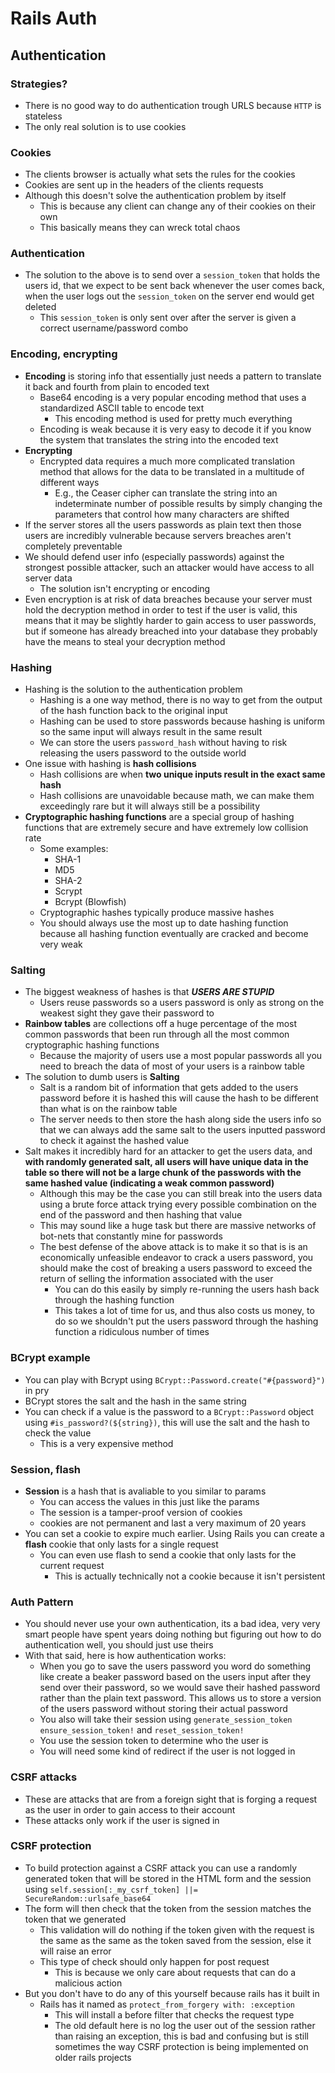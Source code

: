 # Rails Auth
## Authentication
### Strategies?
- There is no good way to do authentication trough URLS because `HTTP` is stateless 
- The only real solution is to use cookies
### Cookies
- The clients browser is actually what sets the rules for the cookies
- Cookies are sent up in the headers of the clients requests
- Although this doesn't solve the authentication problem by itself
  - This is because any client can change any of their cookies on their own
  - This basically means they can wreck total chaos
### Authentication
- The solution to the above is to send over a `session_token` that holds the users id, that we expect to be sent back whenever the user comes back, when the user logs out the `session_token` on the server end would get deleted
  - This `session_token` is only sent over after the server is given a correct username/password combo
### Encoding, encrypting
- **Encoding** is storing info that essentially just needs a pattern to translate it back and fourth from plain to encoded text
  - Base64 encoding is a very popular encoding method that uses a standardized ASCII table to encode text
	- This encoding method is used for pretty much everything
  - Encoding is weak because it is very easy to decode it if you know the system that translates the string into the encoded text
- **Encrypting**
  - Encrypted data requires a much more complicated translation method that allows for the data to be translated in a multitude of different ways
	- E.g., the Ceaser cipher can translate the string into an indeterminate number of possible results by simply changing the parameters that control how many characters are shifted
- If the server stores all the users passwords as plain text then those users are incredibly vulnerable because servers breaches aren't completely preventable
- We should defend user info (especially passwords) against the strongest possible attacker, such an attacker would have access to all server data
  - The solution isn't encrypting or encoding
- Even encryption is at risk of data breaches because your server must hold the decryption method in order to test if the user is valid, this means that it may be slightly harder to gain access to user passwords, but if someone has already breached into your database they probably have the means to steal your decryption method
### Hashing
- Hashing is the solution to the authentication problem
  - Hashing is a one way method, there is no way to get from the output of the hash function back to the original input
  - Hashing can be used to store passwords because hashing is uniform so the same input will always result in the same result
  - We can store the users `password_hash` without having to risk releasing the users password to the outside world
- One issue with hashing is **hash collisions**
  - Hash collisions are when **two unique inputs result in the exact same hash**
  - Hash collisions are unavoidable because math, we can make them exceedingly rare but it will always still be a possibility
- **Cryptographic hashing functions** are a special group of hashing functions that are extremely secure and have extremely low collision rate
  - Some examples:
	- SHA-1
	- MD5
	- SHA-2
	- Scrypt
	- Bcrypt (Blowfish)
  - Cryptographic hashes typically produce massive hashes
  - You should always use the most up to date hashing function because all hashing function eventually are cracked and become very weak
### Salting
- The biggest weakness of hashes is that ***USERS ARE STUPID*** 
  - Users reuse passwords so a users password is only as strong on the weakest sight they gave their password to
- **Rainbow tables** are collections off a huge percentage of the most common passwords that been run through all the most common cryptographic hashing functions
  - Because the majority of users use a most popular passwords all you need to breach the data of most of your users is a rainbow table
- The solution to dumb users is **Salting**
  - Salt is a random bit of information that gets added to the users password before it is hashed this will cause the hash to be different than what is on the rainbow table
  - The server needs to then store the hash along side the users info so that we can always add the same salt to the users inputted password to check it against the hashed value
- Salt makes it incredibly hard for an attacker to get the users data, and **with randomly generated salt, all users will have unique data in the table so there will not be a large chunk of the passwords with the same hashed value (indicating a weak common password)**
  - Although this may be the case you can still break into the users data using a brute force attack trying every possible combination on the end of the password and then hashing that value
  - This may sound like a huge task but there are massive networks of bot-nets that constantly mine for passwords
  - The best defense of the above attack is to make it so that is is an economically unfeasible endeavor to crack a users password, you should make the cost of breaking a users password to exceed the return of selling the information associated with the user
	- You can do this easily by simply re-running the users hash back through the hashing function
	- This takes a lot of time for us, and thus also costs us money, to do so we shouldn't put the users password through the hashing function a ridiculous number of times
### BCrypt example
- You can play with Bcrypt using `BCrypt::Password.create("#{password}")` in pry
- BCrypt stores the salt and the hash in the same string
- You can check if a value is the password to a `BCrypt::Password` object using `#is_password?(${string})`, this will use the salt and the hash to check the value
  - This is a very expensive method
### Session, flash
- **Session** is a hash that is avaliable to you similar to params
  - You can access the values in this just like the params
  - The session is a tamper-proof version of cookies
  - cookies are not permanent and last a very maximum of 20 years
- You can set a cookie to expire much earlier. Using Rails you can create a **flash** cookie that only lasts for a single request
  - You can even use flash to send a cookie that only lasts for the current request
	- This is actually technically not a cookie because it isn't persistent
### Auth Pattern
- You should never use your own authentication, its a bad idea, very very smart people have spent years doing nothing but figuring out how to do authentication well, you should just use theirs
- With that said, here is how authentication works:
  - When you go to save the users password you word do something like create a beaker password based on the users input after they send over their password, so we would save their hashed password rather than the plain text password. This allows us to store a version of the users password without storing their actual password
  - You also will take their session using `generate_session_token` `ensure_session_token!` and `reset_session_token!`
  - You use the session token to determine who the user is
  - You will need some kind of redirect if the user is not logged in
### CSRF attacks
- These are attacks that are from a foreign sight that is forging a request as the user in order to gain access to their account
- These attacks only work if the user is signed in
### CSRF protection
- To build protection against a CSRF attack you can use a randomly generated token that will be stored in the HTML form and the session using `self.session[:_my_csrf_token] ||= SecureRandom::urlsafe_base64`
- The form will then check that the token from the session matches the token that we generated
  - This validation will do nothing if the token given with the request is the same as the same as the token saved from the session, else it will raise an error
  - This type of check should only happen for post request
	- This is because we only care about requests that can do a malicious action
- But you don't have to do any of this yourself because rails has it built in
  - Rails has it named as `protect_from_forgery with: :exception`
	- This will install a before filter that checks the request type
	- The old default here is no log the user out of the session rather than raising an exception, this is bad and confusing but is still sometimes the way CSRF protection is being implemented on older rails projects
